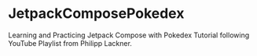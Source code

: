 # JetpackComposePokedex
Learning and Practicing Jetpack Compose with Pokedex Tutorial following YouTube Playlist from Philipp Lackner.
